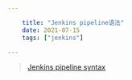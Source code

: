 ```yaml
---

    title: "Jenkins pipeline语法"
    date: 2021-07-15
    tags: ["jenkins"]

---
```


> [Jenkins pipeline syntax](https://www.jenkins.io/doc/book/pipeline/syntax/)